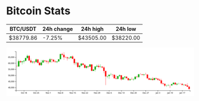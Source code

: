 # Bitcoin Stats

BTC/USDT|24h change|24h high|24h low|
|---|---|---|---|
|$38779.86|-7.25%|$43505.00|$38220.00|

<img src="./chart.svg">
